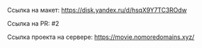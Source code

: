 Ссылка на макет: https://disk.yandex.ru/d/hsqX9Y7TC3ROdw

Ссылка на PR: #2

Ссылка проекта на сервере: https://movie.nomoredomains.xyz/